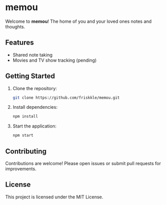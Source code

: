# memou

Welcome to **memou**! The home of you and your loved ones notes and thoughts.

## Features
- Shared note taking
- Movies and TV show tracking (pending)

## Getting Started

1. Clone the repository:
    ```bash
    git clone https://github.com/friskkle/memou.git
    ```
2. Install dependencies:
    ```bash
    npm install
    ```
3. Start the application:
    ```bash
    npm start
    ```

## Contributing

Contributions are welcome! Please open issues or submit pull requests for improvements.

## License

This project is licensed under the MIT License.
